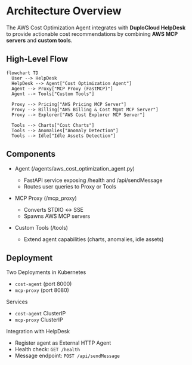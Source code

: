 # Architecture Overview

The AWS Cost Optimization Agent integrates with **DuploCloud HelpDesk**  
to provide actionable cost recommendations by combining **AWS MCP servers** and **custom tools**.

## High-Level Flow

```mermaid
flowchart TD
  User --> HelpDesk
  HelpDesk --> Agent["Cost Optimization Agent"]
  Agent --> Proxy["MCP Proxy (FastMCP)"]
  Agent --> Tools["Custom Tools"]

  Proxy --> Pricing["AWS Pricing MCP Server"]
  Proxy --> Billing["AWS Billing & Cost Mgmt MCP Server"]
  Proxy --> Explorer["AWS Cost Explorer MCP Server"]

  Tools --> Charts["Cost Charts"]
  Tools --> Anomalies["Anomaly Detection"]
  Tools --> Idle["Idle Assets Detection"]
```

## Components

- Agent (/agents/aws_cost_optimization_agent.py)
    - FastAPI service exposing /health and /api/sendMessage
    - Routes user queries to Proxy or Tools

- MCP Proxy (/mcp_proxy)
    - Converts STDIO ↔ SSE
    - Spawns AWS MCP servers

- Custom Tools (/tools)
    - Extend agent capabilities (charts, anomalies, idle assets)

## Deployment

Two Deployments in Kubernetes
 - `cost-agent` (port 8000)
 - `mcp-proxy` (port 8080)

Services
- `cost-agent` ClusterIP
- `mcp-proxy` ClusterIP

Integration with HelpDesk
- Register agent as External HTTP Agent
- Health check: `GET /health`
- Message endpoint: `POST /api/sendMessage`
